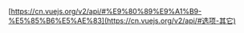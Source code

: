[https://cn.vuejs.org/v2/api/#%E9%80%89%E9%A1%B9-%E5%85%B6%E5%AE%83](https://cn.vuejs.org/v2/api/#选项-其它)